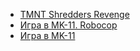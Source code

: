 * [TMNT Shredders Revenge](TMNT%20Shredders%20Revenge.md)
* [Игра в MK-11. Robocop](Игра%20в%20MK-11.%20Robocop.md)
* [Игра в MK-11](Игра%20в%20MK-11.md)